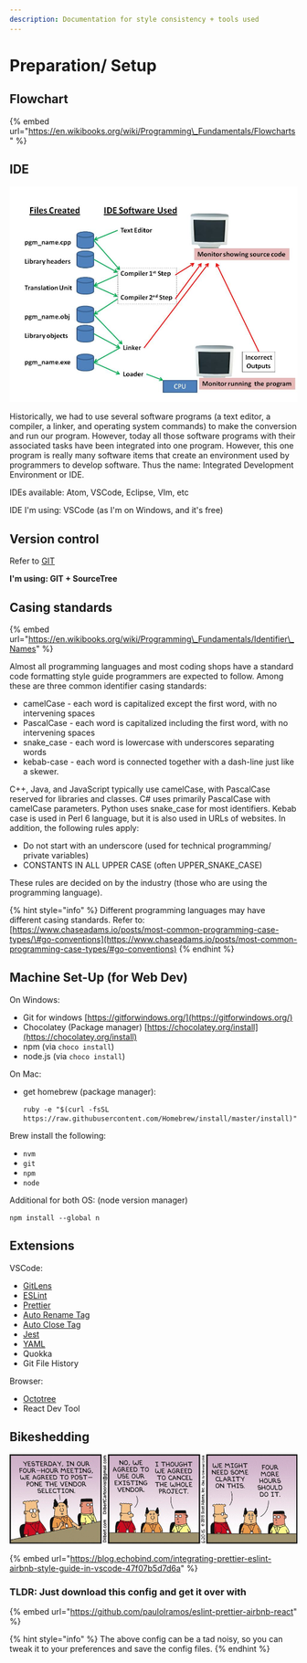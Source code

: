 ```yaml
---
description: Documentation for style consistency + tools used
---
```


# Preparation/ Setup

## Flowchart

{% embed url="https://en.wikibooks.org/wiki/Programming\_Fundamentals/Flowcharts" %}

## IDE

![](../../../.gitbook/assets/image%20%282%29.png)

Historically, we had to use several software programs \(a text editor, a compiler, a linker, and operating system commands\) to make the conversion and run our program. However, today all those software programs with their associated tasks have been integrated into one program. However, this one program is really many software items that create an environment used by programmers to develop software. Thus the name: Integrated Development Environment or IDE.

IDEs available: Atom, VSCode, Eclipse, VIm, etc

IDE I'm using: VSCode \(as I'm on Windows, and it's free\)

## Version control

Refer to [GIT](../../git/)

**I'm using: GIT + SourceTree**

## Casing standards

{% embed url="https://en.wikibooks.org/wiki/Programming\_Fundamentals/Identifier\_Names" %}

Almost all programming languages and most coding shops have a standard code formatting style guide programmers are expected to follow. Among these are three common identifier casing standards:

* camelCase - each word is capitalized except the first word, with no intervening spaces
* PascalCase - each word is capitalized including the first word, with no intervening spaces
* snake\_case - each word is lowercase with underscores separating words
* kebab-case - each word is connected together with a dash-line just like a skewer.

C++, Java, and JavaScript typically use camelCase, with PascalCase reserved for libraries and classes. C\# uses primarily PascalCase with camelCase parameters. Python uses snake\_case for most identifiers. Kebab case is used in Perl 6 language, but it is also used in URLs of websites. In addition, the following rules apply:

* Do not start with an underscore \(used for technical programming/ private variables\)
* CONSTANTS IN ALL UPPER CASE \(often UPPER\_SNAKE\_CASE\)

These rules are decided on by the industry \(those who are using the programming language\).

{% hint style="info" %}
Different programming languages may have different casing standards. Refer to: [https://www.chaseadams.io/posts/most-common-programming-case-types/\#go-conventions](https://www.chaseadams.io/posts/most-common-programming-case-types/#go-conventions)
{% endhint %}

## Machine Set-Up \(for Web Dev\)

On Windows: 

* Git for windows [https://gitforwindows.org/](https://gitforwindows.org/)
* Chocolatey \(Package manager\) [https://chocolatey.org/install](https://chocolatey.org/install)
* npm \(via `choco install`\)
* node.js \(via `choco install`\)

On Mac:

* get homebrew \(package manager\):

  ```text
  ruby -e "$(curl -fsSL https://raw.githubusercontent.com/Homebrew/install/master/install)"
  ```

 Brew install the following:

* `nvm`
* `git`
* `npm`
* `node`

Additional for both OS: \(node version manager\)

```text
npm install --global n
```

## Extensions

VSCode:

* [GitLens](https://marketplace.visualstudio.com/items?itemName=eamodio.gitlens) 
* [ESLint](https://marketplace.visualstudio.com/items?itemName=dbaeumer.vscode-eslint) 
* [Prettier](https://marketplace.visualstudio.com/items?itemName=esbenp.prettier-vscode)
* [Auto Rename Tag](https://marketplace.visualstudio.com/items?itemName=formulahendry.auto-rename-tag)
* [Auto Close Tag](https://marketplace.visualstudio.com/items?itemName=formulahendry.auto-close-tag)
* [Jest](https://marketplace.visualstudio.com/items?itemName=Orta.vscode-jest)
* [YAML](https://marketplace.visualstudio.com/items?itemName=redhat.vscode-yaml)
* Quokka
* Git File History

Browser:

* [Octotree](https://www.octotree.io/)
* React Dev Tool

## Bikeshedding 

![Source: Dilbert](../../../.gitbook/assets/image%20%2845%29.png)

{% embed url="https://blog.echobind.com/integrating-prettier-eslint-airbnb-style-guide-in-vscode-47f07b5d7d6a" %}

### TLDR: Just download this config and get it over with

{% embed url="https://github.com/paulolramos/eslint-prettier-airbnb-react" %}

{% hint style="info" %}
The above config can be a tad noisy, so you can tweak it to your preferences and save the config files.
{% endhint %}






